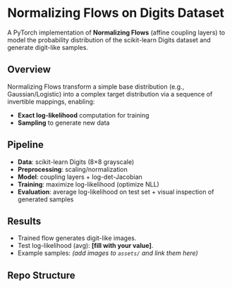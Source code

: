 # Normalizing Flows on Digits Dataset

A PyTorch implementation of **Normalizing Flows** (affine coupling layers) to model the probability distribution of the scikit-learn Digits dataset and generate digit-like samples.

## Overview
Normalizing Flows transform a simple base distribution (e.g., Gaussian/Logistic) into a complex target distribution via a sequence of invertible mappings, enabling:
- **Exact log-likelihood** computation for training
- **Sampling** to generate new data

## Pipeline
- **Data**: scikit-learn Digits (8×8 grayscale)
- **Preprocessing**: scaling/normalization
- **Model**: coupling layers + log-det-Jacobian
- **Training**: maximize log-likelihood (optimize NLL)
- **Evaluation**: average log-likelihood on test set + visual inspection of generated samples

## Results
- Trained flow generates digit-like images.
- Test log-likelihood (avg): **[fill with your value]**.
- Example samples: *(add images to `assets/` and link them here)*

## Repo Structure
